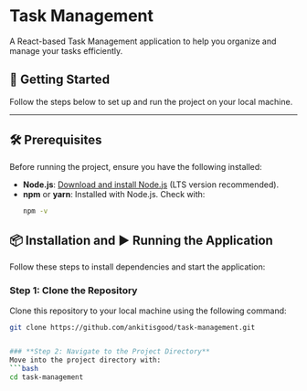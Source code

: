 # **Task Management**

A React-based Task Management application to help you organize and manage your tasks efficiently.

## 🚀 Getting Started

Follow the steps below to set up and run the project on your local machine.

---

## 🛠 Prerequisites

Before running the project, ensure you have the following installed:

- **Node.js**: [Download and install Node.js](https://nodejs.org/) (LTS version recommended).
- **npm** or **yarn**: Installed with Node.js. Check with:
  ```bash
  npm -v


## 📦 Installation and ▶️ Running the Application 

Follow these steps to install dependencies and start the application:

### **Step 1: Clone the Repository**
Clone this repository to your local machine using the following command:
```bash
git clone https://github.com/ankitisgood/task-management.git


### **Step 2: Navigate to the Project Directory**
Move into the project directory with:
```bash
cd task-management

